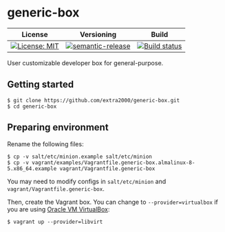 # generic-box

| License | Versioning | Build |
| ------- | ---------- | ----- |
| [![License: MIT](https://img.shields.io/badge/License-MIT-yellow.svg)](https://opensource.org/licenses/MIT) | [![semantic-release](https://img.shields.io/badge/%20%20%F0%9F%93%A6%F0%9F%9A%80-semantic--release-e10079.svg)](https://github.com/semantic-release/semantic-release) | [![Build status](https://ci.appveyor.com/api/projects/status/vjocnhar8uvvykbe/branch/master?svg=true)](https://ci.appveyor.com/project/nikAizuddin/generic-box/branch/master) |

User customizable developer box for general-purpose.


## Getting started

```
$ git clone https://github.com/extra2000/generic-box.git
$ cd generic-box
```


## Preparing environment

Rename the following files:
```
$ cp -v salt/etc/minion.example salt/etc/minion
$ cp -v vagrant/examples/Vagrantfile.generic-box.almalinux-8-5.x86_64.example vagrant/Vagrantfile.generic-box
```

You may need to modify configs in `salt/etc/minion` and `vagrant/Vagrantfile.generic-box`.

Then, create the Vagrant box. You can change to `--provider=virtualbox` if you are using [Oracle VM VirtualBox](https://www.virtualbox.org/):
```
$ vagrant up --provider=libvirt
```
